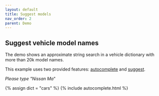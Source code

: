 ```yaml
---
layout: default
title: Suggest models
nav_order: 2
parent: Demo
---
```


## Suggest vehicle model names

The demo shows an approximate string search in a vehicle dictionary with more than 20k model names.

This example uses two provided features: [autocomplete](https://godoc.org/github.com/suggest-go/suggest/pkg/suggest#Service.Autocomplete) and [suggest](https://godoc.org/github.com/suggest-go/suggest/pkg/suggest#Service.Suggest).

*Please type "Nissan Ma*"

{% assign dict = "cars" %}
{% include autocomplete.html %}
